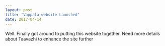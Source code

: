 ```yaml
---
layout: post
title: "Vappala website Launched"
date: 2017-04-14
---
```


Well. Finally got around to putting this website together. Need more details about Taavazhi to enhance the site further
